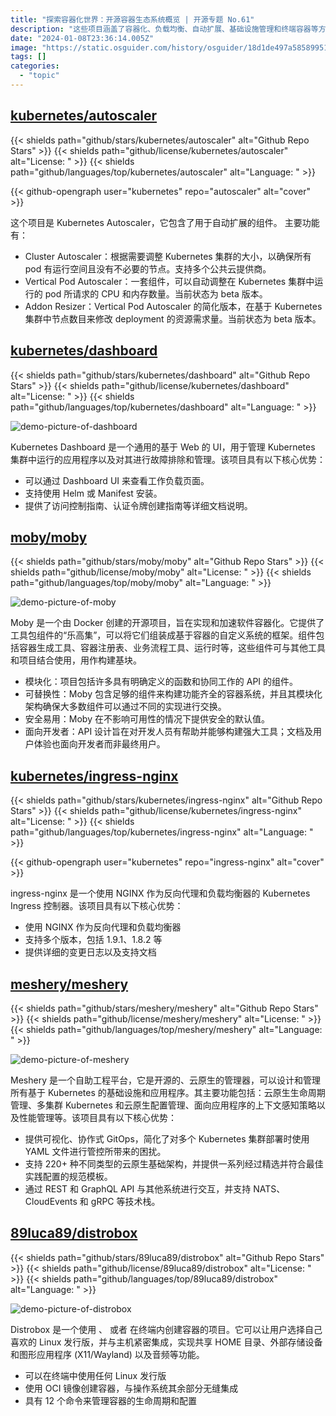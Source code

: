```yaml
---
title: "探索容器化世界：开源容器生态系统概览 | 开源专题 No.61"
description: "这些项目涵盖了容器化、负载均衡、自动扩展、基础设施管理和终端容器等方面。它们为开发者和运维人员提供了丰富的工具和平台，以更高效地构建和管理应用程序。"
date: "2024-01-08T23:36:14.005Z"
image: "https://static.osguider.com/history/osguider/18d1de497a585899510c9cbf65a35055.png"
tags: []
categories:
  - "topic"
---
```


## [kubernetes/autoscaler](https://github.com/kubernetes/autoscaler)

{{< shields path="github/stars/kubernetes/autoscaler" alt="Github Repo Stars" >}} {{< shields path="github/license/kubernetes/autoscaler" alt="License: " >}} {{< shields path="github/languages/top/kubernetes/autoscaler" alt="Language: " >}}

{{< github-opengraph user="kubernetes" repo="autoscaler" alt="cover" >}}

这个项目是 Kubernetes Autoscaler，它包含了用于自动扩展的组件。
主要功能有：

- Cluster Autoscaler：根据需要调整 Kubernetes 集群的大小，以确保所有 pod 有运行空间且没有不必要的节点。支持多个公共云提供商。
- Vertical Pod Autoscaler：一套组件，可以自动调整在 Kubernetes 集群中运行的 pod 所请求的 CPU 和内存数量。当前状态为 beta 版本。
- Addon Resizer：Vertical Pod Autoscaler 的简化版本，在基于 Kubernetes 集群中节点数目来修改 deployment 的资源需求量。当前状态为 beta 版本。

## [kubernetes/dashboard](https://github.com/kubernetes/dashboard)

{{< shields path="github/stars/kubernetes/dashboard" alt="Github Repo Stars" >}} {{< shields path="github/license/kubernetes/dashboard" alt="License: " >}} {{< shields path="github/languages/top/kubernetes/dashboard" alt="Language: " >}}

![demo-picture-of-dashboard](https://static.osguider.com/history/osguider/7da2a2918800fea0aa723c73695213cf.png)

Kubernetes Dashboard 是一个通用的基于 Web 的 UI，用于管理 Kubernetes 集群中运行的应用程序以及对其进行故障排除和管理。该项目具有以下核心优势：

- 可以通过 Dashboard UI 来查看工作负载页面。
- 支持使用 Helm 或 Manifest 安装。
- 提供了访问控制指南、认证令牌创建指南等详细文档说明。

## [moby/moby](https://github.com/moby/moby)

{{< shields path="github/stars/moby/moby" alt="Github Repo Stars" >}} {{< shields path="github/license/moby/moby" alt="License: " >}} {{< shields path="github/languages/top/moby/moby" alt="Language: " >}}

![demo-picture-of-moby](https://static.osguider.com/history/2023/62d3a65bbb1f9938d5c65f0ae153cbf3.png)

Moby 是一个由 Docker 创建的开源项目，旨在实现和加速软件容器化。它提供了工具包组件的“乐高集”，可以将它们组装成基于容器的自定义系统的框架。组件包括容器生成工具、容器注册表、业务流程工具、运行时等，这些组件可与其他工具和项目结合使用，用作构建基块。

- 模块化：项目包括许多具有明确定义的函数和协同工作的 API 的组件。
- 可替换性：Moby 包含足够的组件来构建功能齐全的容器系统，并且其模块化架构确保大多数组件可以通过不同的实现进行交换。
- 安全易用：Moby 在不影响可用性的情况下提供安全的默认值。
- 面向开发者：API 设计旨在对开发人员有帮助并能够构建强大工具；文档及用户体验也面向开发者而非最终用户。

## [kubernetes/ingress-nginx](https://github.com/kubernetes/ingress-nginx)

{{< shields path="github/stars/kubernetes/ingress-nginx" alt="Github Repo Stars" >}} {{< shields path="github/license/kubernetes/ingress-nginx" alt="License: " >}} {{< shields path="github/languages/top/kubernetes/ingress-nginx" alt="Language: " >}}

{{< github-opengraph user="kubernetes" repo="ingress-nginx" alt="cover" >}}

ingress-nginx 是一个使用 NGINX 作为反向代理和负载均衡器的 Kubernetes Ingress 控制器。该项目具有以下核心优势：

- 使用 NGINX 作为反向代理和负载均衡器
- 支持多个版本，包括 1.9.1、1.8.2 等
- 提供详细的变更日志以及支持文档

## [meshery/meshery](https://github.com/meshery/meshery)

{{< shields path="github/stars/meshery/meshery" alt="Github Repo Stars" >}} {{< shields path="github/license/meshery/meshery" alt="License: " >}} {{< shields path="github/languages/top/meshery/meshery" alt="Language: " >}}

![demo-picture-of-meshery](https://static.osguider.com/history/2023/15af837a07743c4169d460a0dbd859b6.png)

Meshery 是一个自助工程平台，它是开源的、云原生的管理器，可以设计和管理所有基于 Kubernetes 的基础设施和应用程序。其主要功能包括：云原生生命周期管理、多集群 Kubernetes 和云原生配置管理、面向应用程序的上下文感知策略以及性能管理等。该项目具有以下核心优势：

- 提供可视化、协作式 GitOps，简化了对多个 Kubernetes 集群部署时使用 YAML 文件进行管控所带来的困扰。
- 支持 220+ 种不同类型的云原生基础架构，并提供一系列经过精选并符合最佳实践配置的规范模板。
- 通过 REST 和 GraphQL API 与其他系统进行交互，并支持 NATS、CloudEvents 和 gRPC 等技术栈。

## [89luca89/distrobox](https://github.com/89luca89/distrobox)

{{< shields path="github/stars/89luca89/distrobox" alt="Github Repo Stars" >}} {{< shields path="github/license/89luca89/distrobox" alt="License: " >}} {{< shields path="github/languages/top/89luca89/distrobox" alt="Language: " >}}

![demo-picture-of-distrobox](https://static.osguider.com/history/osguider/9c0920363d75f846394a76c6c872adff.png)

Distrobox 是一个使用 、 或者  在终端内创建容器的项目。它可以让用户选择自己喜欢的 Linux 发行版，并与主机紧密集成，实现共享 HOME 目录、外部存储设备和图形应用程序 (X11/Wayland) 以及音频等功能。

- 可以在终端中使用任何 Linux 发行版
- 使用 OCI 镜像创建容器，与操作系统其余部分无缝集成
- 具有 12 个命令来管理容器的生命周期和配置

